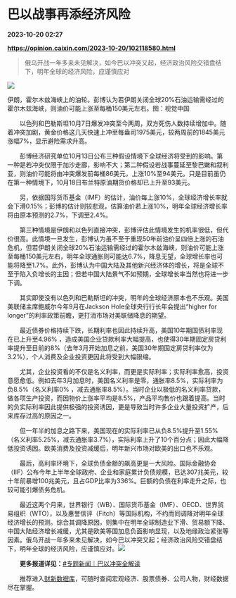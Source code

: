 # 巴以战事再添经济风险

**2023-10-20 02:27**

**https://opinion.caixin.com/2023-10-20/102118580.html**

> 俄乌开战一年多来未见解决，如今巴以冲突又起，经济政治风险交错盘结下，明年全球的经济风险，应谨慎应对

  

![](https://img.caixin.com/2023-10-20/169776892372978_840_560.jpg)

伊朗，霍尔木兹海峡上的油轮。彭博认为若伊朗关闭全球20%石油运输需经过的霍尔木兹海峡，则油价可能上涨至每桶150美元左右。图：视觉中国

  

　　以色列和巴勒斯坦10月7日爆发冲突至今两周，双方死伤人数持续增加中。随着冲突加剧，黄金价格这几天快速上冲至每盎司1975美元，较两周前的1845美元涨幅7%，显示避险需求升高。

　　彭博经济研究单位10月13日公布三种假设情境下全球经济将受到的影响。第一种是若冲突仅限于加沙走廊，影响不大；第二种假设若战事蔓延至黎巴嫩和叙利亚，则油价可能将由冲突爆发前每桶86美元，上涨10%至94美元。只是目前虽仍在第一种情境下，10月18日布兰特原油期货价格却已上升至93美元。

　　另，依据国际货币基金（IMF）的估计，油价每上涨10%，全球经济增长率就会下滑0.15%；彭博的估计则较悲观，估算油价若上涨10%，明年全球经济增长率将由原本预测的2.7%，下调至2.4%。

　　第三种情境是伊朗和以色列直接冲突，彭博评估此情境发生的机率很低，但代价很高。此情境一旦发生，彭博认为虽不至于重现50年前油价呈四倍上涨的石油危机，但若伊朗关闭全球20%石油运输需经过的霍尔木兹海峡，则油价可能上涨至每桶150美元左右，明年全球通胀则可能达6.7%，降息无望，全球增长率也可能将降至1.7%。此外，彭博认为中国大陆及其他新兴经济体的增长，将是全球不至于陷入负增长的主因；但若中国大陆景气不如预期，全球增长率当然也将进一步下调。

　　其实即使没有以色列和巴勒斯坦的冲突，明年的全球经济原本也不乐观。美国美联储主席鲍威尔今年9月在Jackson Hole全球央行行长年会提出“higher for longer”的利率政策前瞻，更打消市场对美联储降息的期望。

　　最近债券价格持续下跌，长期利率也因此持续升高，美国10年期国债利率现在已上升至4.96% ，造成美国企业贷款利率大幅提高，也使得30年期固定房贷利率提升至目前的8%（去年3月开始加息之前，美国30年期固定房贷利率仅为3.2%），个人消费及企业投资更因此将受到大幅限缩。

　　尤其，企业投资看的不仅是名义利率，而更是实际利率；实际利率愈高，投资意愿愈低。例如去年3月加息时，美国名义利率是零，通胀率8.5%，实际利率为负8.5%（名义利率0% ，减去通胀率8.5%）。当时企业以极低的名义利率贷款，做各项生产投资，而因物价上涨率平均是8.5%，产品平均售价也跟着提高。当时的负实际利率因此提供极强的投资诱因，更是导致当时许多企业大量投资扩产，后来库存过高的原因之一。

　　但一年半的加息之路下来，美国现在的实际利率已从负8.5%提升至1.55% （名义利率5.25%，减去通胀率3.7%），实际利率上升了10个百分点；因此大幅降低投资诱因。欧美消费及投资减缓后，明年新兴市场对欧美的出口也不乐观。

　　最后，高利率环境下，全球负债金额的飙高更是一大风险。国际金融协会（IIF）公布今年上半年全球政府、企业和家庭累计负债规模，已达307兆美元，较十年前暴增100兆美元，且占GDP比率为336%。巨额的负债在利率走升之际，也较可能引爆债务危机。

　　最近这两个月来，世界银行（WB）、国际货币基金（IMF）、OECD、世界贸易组织（WTO），以及惠誉信评（Fitch）等国际机构，不约而同调降对明年全球经济增长的预测。综合其调降原因，则集中在明年全球制造业下滑、贸易额下降、中国大陆经济增长减缓，尤其是欧美等国加息负面影响显现，以及地缘政治紧张等因素。俄乌开战一年多来未见解决，如今巴以冲突又起；经济政治风险交错盘结下，明年全球的经济风险，应谨慎应对。[![](https://www.caixin.com/favicon.ico)](https://opinion.caixin.com/2023-10-20/102118580.html "巴以战事再添经济风险")

　　**更多报道详见：**[#专题新闻｜巴以冲突全解读](https://deepview.caixin.com/front/static/topic/BQ02.000000415.html)

　　推荐进入[财新数据库](https://cxdata.caixin.com/index)，可随时查阅宏观经济、股票债券、公司人物，财经数据尽在掌握。